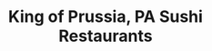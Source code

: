 ---
layout: city
title: King of Prussia, PA Sushi Restaurants
permalink: /pennsylvania/king-of-prussia/
stateAbbr: PA
stateName: Pennsylvania
cityName: King of Prussia
---